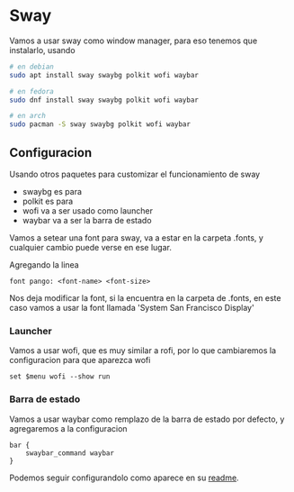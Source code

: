 # Sway

Vamos a usar sway como window manager, para eso tenemos que instalarlo, usando
```bash
# en debian
sudo apt install sway swaybg polkit wofi waybar

# en fedora
sudo dnf install sway swaybg polkit wofi waybar

# en arch
sudo pacman -S sway swaybg polkit wofi waybar
```

## Configuracion

Usando otros paquetes para customizar el funcionamiento de sway
 * swaybg es para
 * polkit es para
 * wofi va a ser usado como launcher
 * waybar va a ser la barra de estado 

Vamos a setear una font para sway, va a estar en la carpeta .fonts, y cualquier cambio puede verse en ese lugar. 

Agregando la linea 
```
font pango: <font-name> <font-size>
```

Nos deja modificar la font, si la encuentra en la carpeta de .fonts, en este caso vamos a usar la font llamada 'System San Francisco Display'

### Launcher

Vamos a usar wofi, que es muy similar a rofi, por lo que cambiaremos la configuracion para que aparezca wofi
```
set $menu wofi --show run
```

### Barra de estado

Vamos a usar waybar como remplazo de la barra de estado por defecto, y agregaremos a la configuracion
```
bar {
    swaybar_command waybar
}
```

Podemos seguir configurandolo como aparece en su [readme](../waybar/README_Waybar.md).
